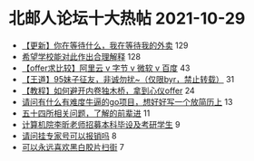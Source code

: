 # 北邮人论坛十大热帖 2021-10-29

- [【更新】你在等待什么，我在等待我的外卖](https://bbs.byr.cn/article/Picture/3302312) 129
- [希望学校能对此作出合理解释](https://bbs.byr.cn/article/Talking/6307110) 128
- [【offer求比较】阿里云 v 字节 v 微软 v 百度](https://bbs.byr.cn/article/Job/2144916) 43
- [【王道】95妹子征友，非诚勿扰~（仅限byr，禁止转载）](https://bbs.byr.cn/article/Friends/2009043) 31
- [【教程】如何避开内卷独木桥，拿到心仪offer](https://bbs.byr.cn/article/WorkLife/1175452) 24
- [请问有什么有难度牛逼的go项目，想好好写一个放简历上](https://bbs.byr.cn/article/Golang/2138) 13
- [五十四所相关问题，了解的前辈进](https://bbs.byr.cn/article/Hebei/250106) 11
- [计算机院李昕老师招募本科毕设及考研学生](https://bbs.byr.cn/article/AimGraduate/1212241) 9
- [请问挂专家号可以报销吗](https://bbs.byr.cn/article/Health/226885) 8
- [可以永远喜欢黑白胶片扫街](https://bbs.byr.cn/article/Photo/271230) 7


